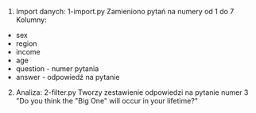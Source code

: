 1. Import danych: 1-import.py
Zamieniono pytań na numery od 1 do 7
Kolumny:
+ sex
+ region
+ income 
+ age
+ question - numer pytania
+ answer - odpowiedź na pytanie

2. Analiza: 2-filter.py
Tworzy zestawienie odpowiedzi na pytanie numer 3 "Do you think the "Big One" will occur in your lifetime?"
